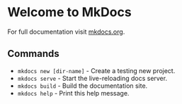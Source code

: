 # Welcome to MkDocs

For full documentation visit [mkdocs.org](https://mkdocs.org).

## Commands

* `mkdocs new [dir-name]` - Create a testing new project.
* `mkdocs serve` - Start the live-reloading docs server.
* `mkdocs build` - Build the documentation site.
* `mkdocs help` - Print this help message.

